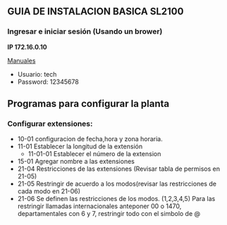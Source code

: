 ##  GUIA DE INSTALACION BASICA SL2100
###  Ingresar e iniciar sesión (Usando un  brower)
**IP  172.16.0.10**

[Manuales](https://drive.google.com/drive/folders/1zdMrxQgAH3iDA1n5g9xs1TcjfX43_epW?usp=sharing "caracteristicas, hardware y programas")
<!--creando lista desordenada con *-->
* Usuario: tech
* Password: 12345678

## **Programas para configurar la planta**

### Configurar extensiones:
* 10-01 configuracion de fecha,hora y zona horaria.
* 11-01 Establecer la longitud de la extensión
    * 11-01-01 Establecer el número de la extension
* 15-01 Agregar nombre a las extensiones
* 21-04 Restricciones de las extensiones (Revisar tabla de permisos en 21-05)
* 21-05 Restringir de acuerdo a los modos(revisar las restricciones de cada modo en 21-06)
* 21-06 Se definen las restricciones de los modos. (1,2,3,4,5) Para las restringir llamadas internacionales anteponer 00 o 1470, departamentales con 6 y 7, restringir todo con el simbolo de @
